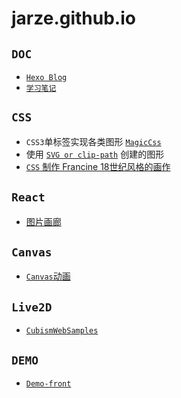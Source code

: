 
# jarze.github.io

## `DOC`
* [`Hexo Blog`](https://jarze.github.io/Blog/)
* [`学习笔记`](https://jarze.github.io/learn-doc/)

## `CSS`
* `CSS3`单标签实现各类图形 [`MagicCss`](https://jarze.github.io/magicCss/index.html)
* 使用 [`SVG or clip-path`](https://jarze.github.io/SVG/html/index.html) 创建的图形
* [`CSS` 制作 Francine 18世纪风格的画作](https://jarze.github.io/purecss-francine/)

## `React`
* [图片画廊](https://jarze.github.io/React_webpack_pics/)

## `Canvas`
* [`Canvas`动画](https://jarze.github.io/canvas-Animation/.)

## `Live2D`
* [`CubismWebSamples`](https://jarze.github.io/CubismWebSamples/)

## `DEMO`
* [`Demo-front`](https://jarze.github.io/Demo-front/)
